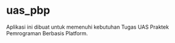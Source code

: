 # uas_pbp

Aplikasi ini dibuat untuk memenuhi kebutuhan Tugas UAS Praktek Pemrograman Berbasis Platform.
